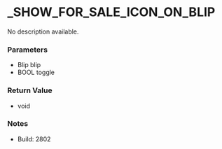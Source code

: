 # _SHOW_FOR_SALE_ICON_ON_BLIP

No description available.

### Parameters
* Blip blip
* BOOL toggle

### Return Value
* void

### Notes
* Build: 2802

